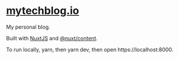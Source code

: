 # [mytechblog.io](https://mytechblog.io)

My personal blog.

Built with [NuxtJS](https://nuxtjs.org/) and [@nuxt/content](https://content.nuxtjs.org/).

To run locally, yarn, then yarn dev, then open https://localhost:8000.

